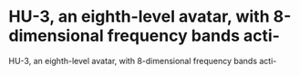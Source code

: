 # HU-3, an eighth-level avatar, with 8-dimensional frequency bands acti-

HU-3, an eighth-level avatar, with 8-dimensional frequency bands acti-